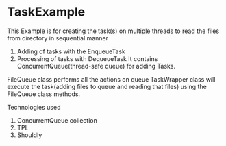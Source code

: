 # TaskExample
This Example is for creating the task(s) on multiple threads to read the files from directory in sequential manner
1. Adding of tasks with the EnqueueTask 
2. Processing of tasks with DequeueTask
	It contains ConcurrentQueue(thread-safe queue) for adding Tasks.
  
  FileQueue class performs all the actions on queue 
  TaskWrapper class will execute the task(adding files to queue and reading that files) using the FileQueue class methods.


Technologies used
1. ConcurrentQueue collection
2. TPL
3. Shouldly

